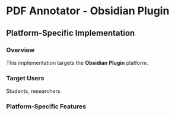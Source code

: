 # PDF Annotator - Obsidian Plugin

## Platform-Specific Implementation

### Overview
This implementation targets the **Obsidian Plugin** platform.

### Target Users
Students, researchers

### Platform-Specific Features
